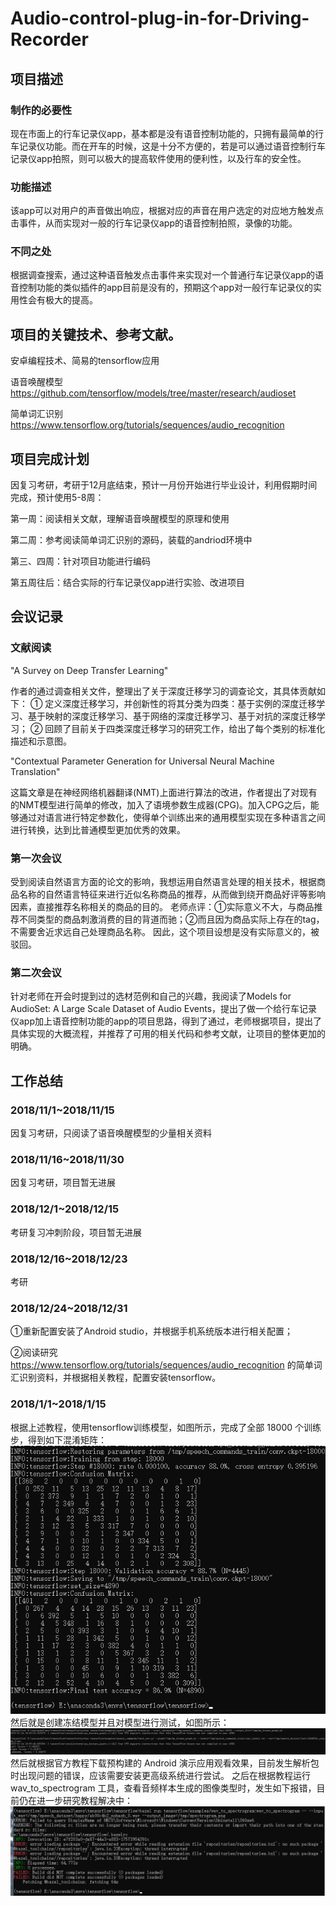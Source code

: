 # Audio-control-plug-in-for-Driving-Recorder

## 项目描述

### 制作的必要性
现在市面上的行车记录仪app，基本都是没有语音控制功能的，只拥有最简单的行车记录仪功能。而在开车的时候，这是十分不方便的，若是可以通过语音控制行车记录仪app拍照，则可以极大的提高软件使用的便利性，以及行车的安全性。

### 功能描述
该app可以对用户的声音做出响应，根据对应的声音在用户选定的对应地方触发点击事件，从而实现对一般的行车记录仪app的语音控制拍照，录像的功能。

### 不同之处
根据调查搜索，通过这种语音触发点击事件来实现对一个普通行车记录仪app的语音控制功能的类似插件的app目前是没有的，预期这个app对一般行车记录仪的实用性会有极大的提高。

## 项目的关键技术、参考文献。

安卓编程技术、简易的tensorflow应用

语音唤醒模型 https://github.com/tensorflow/models/tree/master/research/audioset

简单词汇识别 https://www.tensorflow.org/tutorials/sequences/audio_recognition

## 项目完成计划

因复习考研，考研于12月底结束，预计一月份开始进行毕业设计，利用假期时间完成，预计使用5-8周：

第一周：阅读相关文献，理解语音唤醒模型的原理和使用

第二周：参考阅读简单词汇识别的源码，装载的andriod环境中

第三、四周：针对项目功能进行编码

第五周往后：结合实际的行车记录仪app进行实验、改进项目

## 会议记录

### 文献阅读

"A Survey on Deep Transfer Learning"

作者的通过调查相关文件，整理出了关于深度迁移学习的调查论文，其具体贡献如下：
① 定义深度迁移学习，并创新性的将其分类为四类：基于实例的深度迁移学习、基于映射的深度迁移学习、基于网络的深度迁移学习、基于对抗的深度迁移学习；
② 回顾了目前关于四类深度迁移学习的研究工作，给出了每个类别的标准化描述和示意图。 

"Contextual Parameter Generation for Universal Neural Machine Translation"

这篇文章是在神经网络机器翻译(NMT)上面进行算法的改进，作者提出了对现有的NMT模型进行简单的修改，加入了语境参数生成器(CPG)。加入CPG之后，能够通过对语言进行特定参数化，使得单个训练出来的通用模型实现在多种语言之间进行转换，达到比普通模型更加优秀的效果。 

### 第一次会议
受到阅读自然语言方面的论文的影响，我想运用自然语言处理的相关技术，根据商品名称的自然语言特征来进行近似名称商品的推荐，从而做到绕开商品好评等影响因素，直接推荐名称相关的商品的目的。
老师点评：①实际意义不大，与商品推荐不同类型的商品刺激消费的目的背道而驰；②而且因为商品实际上存在的tag，不需要舍近求远自己处理商品名称。
因此，这个项目设想是没有实际意义的，被驳回。

### 第二次会议
针对老师在开会时提到过的选材范例和自己的兴趣，我阅读了Models for AudioSet: A Large Scale Dataset of Audio Events，提出了做一个给行车记录仪app加上语音控制功能的app的项目思路，得到了通过，老师根据项目，提出了具体实现的大概流程，并推荐了可用的相关代码和参考文献，让项目的整体更加的明确。

## 工作总结
### 2018/11/1~2018/11/15
因复习考研，只阅读了语音唤醒模型的少量相关资料
### 2018/11/16~2018/11/30
因复习考研，项目暂无进展
### 2018/12/1~2018/12/15
考研复习冲刺阶段，项目暂无进展
### 2018/12/16~2018/12/23
考研
### 2018/12/24~2018/12/31
①重新配置安装了Android studio，并根据手机系统版本进行相关配置；

②阅读研究 https://www.tensorflow.org/tutorials/sequences/audio_recognition 的简单词汇识别资料，并根据相关教程，配置安装tensorflow。

### 2018/1/1~2018/1/15
根据上述教程，使用tensorflow训练模型，如图所示，完成了全部 18000 个训练步，得到如下混淆矩阵：
![1](https://github.com/barrellin/Audio-control-plug-in-for-Driving-Recorder/blob/master/%E5%9B%BE%E7%89%87%E7%B4%A0%E6%9D%90/1.png)
然后就是创建冻结模型并且对模型进行测试，如图所示：
![2](https://github.com/barrellin/Audio-control-plug-in-for-Driving-Recorder/blob/master/%E5%9B%BE%E7%89%87%E7%B4%A0%E6%9D%90/2.png)
然后就根据官方教程下载预构建的 Android 演示应用观看效果，目前发生解析包时出现问题的错误，应该需要安装更高级系统进行尝试。
之后在根据教程运行 wav_to_spectrogram 工具，查看音频样本生成的图像类型时，发生如下报错，目前仍在进一步研究教程解决中：
![2](https://github.com/barrellin/Audio-control-plug-in-for-Driving-Recorder/blob/master/%E5%9B%BE%E7%89%87%E7%B4%A0%E6%9D%90/3.png)

